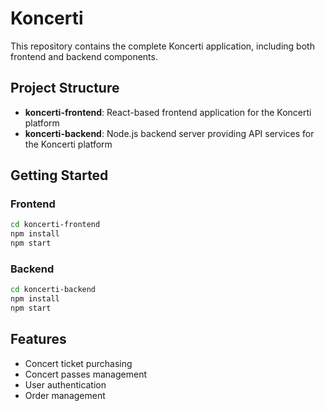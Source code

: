 # Koncerti

This repository contains the complete Koncerti application, including both frontend and backend components.

## Project Structure

- **koncerti-frontend**: React-based frontend application for the Koncerti platform
- **koncerti-backend**: Node.js backend server providing API services for the Koncerti platform

## Getting Started

### Frontend

```bash
cd koncerti-frontend
npm install
npm start
```

### Backend

```bash
cd koncerti-backend
npm install
npm start
```

## Features

- Concert ticket purchasing
- Concert passes management
- User authentication
- Order management
